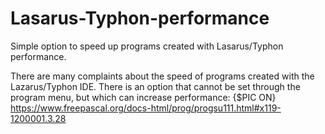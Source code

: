 # Lasarus-Typhon-performance
Simple option to speed up programs created with Lasarus/Typhon performance.

There are many complaints about the speed of programs created with the Lazarus/Typhon IDE.
There is an option that cannot be set through the program menu, but which can increase performance: 
{$PIC ON}
https://www.freepascal.org/docs-html/prog/progsu111.html#x119-1200001.3.28
